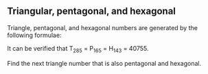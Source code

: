 ## Triangular, pentagonal, and hexagonal

Triangle, pentagonal, and hexagonal numbers are generated by the following formulae:

It can be verified that T<sub>285</sub> = P<sub>165</sub> = H<sub>143</sub> = 40755.

Find the next triangle number that is also pentagonal and hexagonal.

